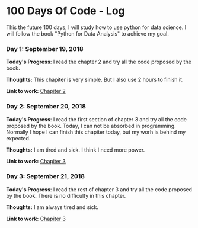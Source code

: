 # 100 Days Of Code - Log

This the future 100 days, I will study how to use python for data science. I will follow the book "Python for Data Analysis" to achieve my goal.

### Day 1: September 19, 2018

**Today's Progress**: I read the chapter 2 and try all the code proposed by the book.

**Thoughts:** This chapiter is very simple. But I also use 2 hours to finish it.

**Link to work:** [Chapiter 2](https://github.com/zhufangda/Exercise/blob/master/python/Chapitre_2.ipynb)

### Day 2: September 20, 2018

**Today's Progress**: I read the first section of chapter 3 and try all the code proposed by the book. Today, I can not be absorbed in programming. Normally I hope I can finish this chapiter today, but my worh is behind my expected.

**Thoughts:** I am tired and sick. I think I need more power.

**Link to work:** [Chapiter 3](https://github.com/zhufangda/Exercise/blob/master/python/Chapiter%203%20Built-in%20Data%20Structures%2C%20Functions%2C%20and%20Files.ipynb)


### Day 3: September 21, 2018

**Today's Progress**: I read the rest  of chapter 3 and try all the code proposed by the book. There is no difficulty in this chapter.

**Thoughts:** I am always tired and sick.

**Link to work:** [Chapiter 3](https://github.com/zhufangda/Exercise/blob/master/python/Chapiter%203%20Built-in%20Data%20Structures%2C%20Functions%2C%20and%20Files.ipynb)